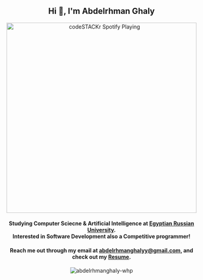 <h2 align="center">Hi 👋, I'm Abdelrhman Ghaly</h2>
<p align="center">

<img src="https://spotify-pink.vercel.app/api/spotify" alt="codeSTACKr Spotify Playing" width="500" align="middle"/>

    
<h4 align="center">Studying Computer Sciecne & Artificial Intelligence at <a href="https://www.eru.edu.eg/">Egyptian Russian University</a>.<br> Interested in Software Development also a Competitive programmer!</h4>

<p align="center"><h4 align="center">Reach me out through my email at <a href="mailto:abdelrhmanghalyy@gmail.com">abdelrhmanghalyy@gmail.com</a>, and check out my <a href="https://drive.google.com/file/d/13BuKEShbuCSWZNpj_Jnaz9SQl_4A59VN/view?usp=sharing">Resume</a>.</h4></p>
<!--## 🌱 I’m currently learning/interested in
* Front-end development
* ReactJS
* TailWind CSS
* Search Engine Optimization-->



<!--<pr>&nbsp;<img align="center" src="https://github-readme-stats.vercel.app/api?username=abdelrhmanghaly-whp&show_icons=true&theme=midnight-purple" alt="abdelrhmanghaly-whp" /></pr>-->
<p align="center">
  <img src="https://github-readme-stats.vercel.app/api/top-langs?username=abdelrhmanghaly-whp&show_icons=true&locale=en&layout=compact&show_icons=true&theme=midnight-purple" alt="abdelrhmanghaly-whp"/>
</p>
<!--## 🐍 is searching for contributions
![snake gif](https://github.com/abdelrhmanghaly-whp/abdelrhmanghaly-whp/blob/output/github-contribution-grid-snake.svg)-->

